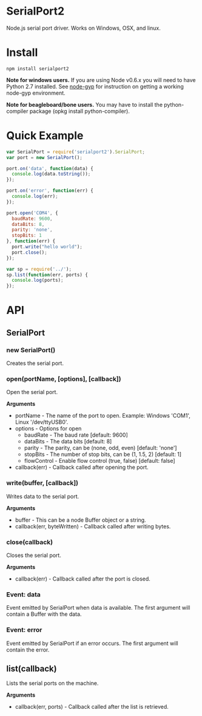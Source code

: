# SerialPort2

Node.js serial port driver. Works on Windows, OSX, and linux.

# Install

```
npm install serialport2
```

**Note for windows users.** If you are using Node v0.6.x you will need to have Python 2.7 installed.
See [node-gyp](https://github.com/TooTallNate/node-gyp) for instruction on getting a working node-gyp
environment.

**Note for beagleboard/bone users.** You may have to install the python-compiler package (opkg install python-compiler).

# Quick Example

```javascript
var SerialPort = require('serialport2').SerialPort;
var port = new SerialPort();

port.on('data', function(data) {
  console.log(data.toString());
});

port.on('error', function(err) {
  console.log(err);
});

port.open('COM4', {
  baudRate: 9600,
  dataBits: 8,
  parity: 'none',
  stopBits: 1
}, function(err) {
  port.write("hello world");
  port.close();
});
```

```javascript
var sp = require('../');
sp.list(function(err, ports) {
  console.log(ports);
});
```

# API

## SerialPort

### new SerialPort()

Creates the serial port.

### open(portName, [options], [callback])

Open the serial port.

__Arguments__

  * portName - The name of the port to open. Example: Windows 'COM1', Linux '/dev/ttyUSB0'.
  * options - Options for open
    * baudRate - The baud rate [default: 9600]
    * dataBits - The data bits [default: 8]
    * parity - The parity, can be (none, odd, even) [default: 'none']
    * stopBits - The number of stop bits, can be (1, 1.5, 2) [default: 1]
    * flowControl - Enable flow control (true, false) [default: false]
  * callback(err) - Callback called after opening the port.

### write(buffer, [callback])

Writes data to the serial port.

__Arguments__

  * buffer - This can be a node Buffer object or a string.
  * callback(err, byteWritten) - Callback called after writing bytes.

### close(callback)

Closes the serial port.

__Arguments__

  * callback(err) - Callback called after the port is closed.

### Event: data

Event emitted by SerialPort when data is available. The first argument will contain a Buffer with the data.

### Event: error

Event emitted by SerialPort if an error occurs. The first argument will contain the error.

## list(callback)

Lists the serial ports on the machine.

__Arguments__

  * callback(err, ports) - Callback called after the list is retrieved.
